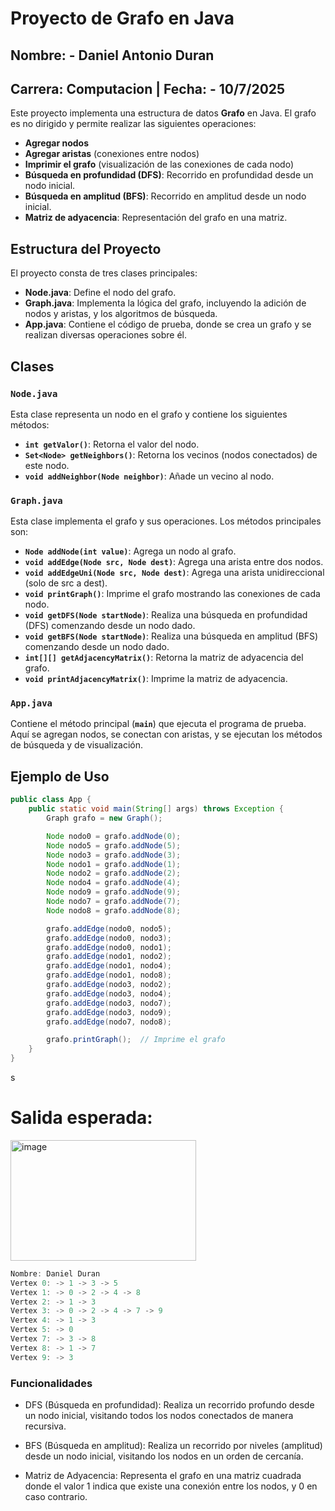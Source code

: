 # Proyecto de Grafo en Java

## Nombre: - Daniel Antonio Duran 
## Carrera: Computacion | Fecha: -  10/7/2025

Este proyecto implementa una estructura de datos **Grafo** en Java. El grafo es no dirigido y permite realizar las siguientes operaciones:

- **Agregar nodos**
- **Agregar aristas** (conexiones entre nodos)
- **Imprimir el grafo** (visualización de las conexiones de cada nodo)
- **Búsqueda en profundidad (DFS)**: Recorrido en profundidad desde un nodo inicial.
- **Búsqueda en amplitud (BFS)**: Recorrido en amplitud desde un nodo inicial.
- **Matriz de adyacencia**: Representación del grafo en una matriz.

## Estructura del Proyecto

El proyecto consta de tres clases principales:

- **Node.java**: Define el nodo del grafo.
- **Graph.java**: Implementa la lógica del grafo, incluyendo la adición de nodos y aristas, y los algoritmos de búsqueda.
- **App.java**: Contiene el código de prueba, donde se crea un grafo y se realizan diversas operaciones sobre él.

## Clases

### `Node.java`
Esta clase representa un nodo en el grafo y contiene los siguientes métodos:

- **`int getValor()`**: Retorna el valor del nodo.
- **`Set<Node> getNeighbors()`**: Retorna los vecinos (nodos conectados) de este nodo.
- **`void addNeighbor(Node neighbor)`**: Añade un vecino al nodo.

### `Graph.java`
Esta clase implementa el grafo y sus operaciones. Los métodos principales son:

- **`Node addNode(int value)`**: Agrega un nodo al grafo.
- **`void addEdge(Node src, Node dest)`**: Agrega una arista entre dos nodos.
- **`void addEdgeUni(Node src, Node dest)`**: Agrega una arista unidireccional (solo de src a dest).
- **`void printGraph()`**: Imprime el grafo mostrando las conexiones de cada nodo.
- **`void getDFS(Node startNode)`**: Realiza una búsqueda en profundidad (DFS) comenzando desde un nodo dado.
- **`void getBFS(Node startNode)`**: Realiza una búsqueda en amplitud (BFS) comenzando desde un nodo dado.
- **`int[][] getAdjacencyMatrix()`**: Retorna la matriz de adyacencia del grafo.
- **`void printAdjacencyMatrix()`**: Imprime la matriz de adyacencia.

### `App.java`
Contiene el método principal (**`main`**) que ejecuta el programa de prueba. Aquí se agregan nodos, se conectan con aristas, y se ejecutan los métodos de búsqueda y de visualización.

## Ejemplo de Uso

```java
public class App {
    public static void main(String[] args) throws Exception {
        Graph grafo = new Graph();

        Node nodo0 = grafo.addNode(0);
        Node nodo5 = grafo.addNode(5);
        Node nodo3 = grafo.addNode(3);
        Node nodo1 = grafo.addNode(1);
        Node nodo2 = grafo.addNode(2);
        Node nodo4 = grafo.addNode(4);
        Node nodo9 = grafo.addNode(9);
        Node nodo7 = grafo.addNode(7);
        Node nodo8 = grafo.addNode(8);

        grafo.addEdge(nodo0, nodo5);
        grafo.addEdge(nodo0, nodo3);
        grafo.addEdge(nodo0, nodo1);
        grafo.addEdge(nodo1, nodo2);
        grafo.addEdge(nodo1, nodo4);
        grafo.addEdge(nodo1, nodo8);
        grafo.addEdge(nodo3, nodo2);
        grafo.addEdge(nodo3, nodo4);
        grafo.addEdge(nodo3, nodo7);
        grafo.addEdge(nodo3, nodo9);
        grafo.addEdge(nodo7, nodo8);

        grafo.printGraph();  // Imprime el grafo
    }
}
```
s
# Salida esperada:

<img width="297" height="193" alt="image" src="https://github.com/user-attachments/assets/0cae2c4a-72dd-4f39-a054-6575028fc096" />


```java
Nombre: Daniel Duran
Vertex 0: -> 1 -> 3 -> 5
Vertex 1: -> 0 -> 2 -> 4 -> 8
Vertex 2: -> 1 -> 3
Vertex 3: -> 0 -> 2 -> 4 -> 7 -> 9
Vertex 4: -> 1 -> 3
Vertex 5: -> 0
Vertex 7: -> 3 -> 8
Vertex 8: -> 1 -> 7
Vertex 9: -> 3
```
### Funcionalidades
-   DFS (Búsqueda en profundidad): Realiza un recorrido profundo desde un nodo inicial, visitando todos los nodos conectados de manera recursiva.

-   BFS (Búsqueda en amplitud): Realiza un recorrido por niveles (amplitud) desde un nodo inicial, visitando los nodos en un orden de cercanía.

-   Matriz de Adyacencia: Representa el grafo en una matriz cuadrada donde el valor 1 indica que existe una conexión entre los nodos, y 0 en caso contrario.
